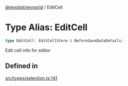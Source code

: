 [@revolist/revogrid](README.md) / EditCell

# Type Alias: EditCell

```ts
type EditCell: EditCellStore & BeforeSaveDataDetails;
```

Edit cell info for editor

## Defined in

[src/types/selection.ts:141](https://github.com/revolist/revogrid/blob/4748dc40d552fad7de1d972fe2fbcf7386e67858/src/types/selection.ts#L141)

